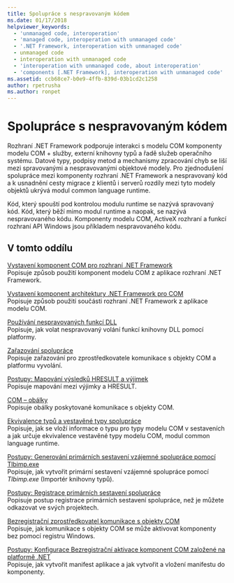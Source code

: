 ```yaml
---
title: Spolupráce s nespravovaným kódem
ms.date: 01/17/2018
helpviewer_keywords:
  - 'unmanaged code, interoperation'
  - 'managed code, interoperation with unmanaged code'
  - '.NET Framework, interoperation with unmanaged code'
  - unmanaged code
  - interoperation with unmanaged code
  - 'interoperation with unmanaged code, about interoperation'
  - 'components [.NET Framework], interoperation with unmanaged code'
ms.assetid: ccb68ce7-b0e9-4ffb-839d-03b1cd2c1258
author: rpetrusha
ms.author: ronpet
---
```

# <a name="interoperating-with-unmanaged-code"></a>Spolupráce s nespravovaným kódem

Rozhraní .NET Framework podporuje interakci s modelu COM komponenty modelu COM + služby, externí knihovny typů a řadě služeb operačního systému. Datové typy, podpisy metod a mechanismy zpracování chyb se liší mezi spravovanými a nespravovanými objektové modely. Pro zjednodušení spolupráce mezi komponenty rozhraní .NET Framework a nespravovaný kód a k usnadnění cesty migrace z klientů i serverů rozdíly mezi tyto modely objektů ukrývá modul common language runtime.

Kód, který spouští pod kontrolou modulu runtime se nazývá spravovaný kód. Kód, který běží mimo modul runtime a naopak, se nazývá nespravovaného kódu. Komponenty modelu COM, ActiveX rozhraní a funkcí rozhraní API Windows jsou příkladem nespravovaného kódu.

## <a name="in-this-section"></a>V tomto oddílu

[Vystavení komponent COM pro rozhraní .NET Framework](exposing-com-components.md)  
Popisuje způsob použití komponent modelu COM z aplikace rozhraní .NET Framework.

[Vystavení komponent architektury .NET Framework pro COM](exposing-dotnet-components-to-com.md)  
Popisuje způsob použití součásti rozhraní .NET Framework z aplikace modelu COM.

[Používání nespravovaných funkcí DLL](consuming-unmanaged-dll-functions.md)  
Popisuje, jak volat nespravovaný volání funkcí knihovny DLL pomocí platformy.

[Zařazování spolupráce](interop-marshaling.md)  
Popisuje zařazování pro zprostředkovatele komunikace s objekty COM a platformu vyvolání.

[Postupy: Mapování výsledků HRESULT a výjimek](how-to-map-hresults-and-exceptions.md)  
Popisuje mapování mezi výjimky a HRESULT.

[COM – obálky](com-wrappers.md)  
Popisuje obálky poskytované komunikace s objekty COM.

[Ekvivalence typů a vestavěné typy spolupráce](type-equivalence-and-embedded-interop-types.md)  
Popisuje, jak se vloží informace o typu pro typy modelu COM v sestaveních a jak určuje ekvivalence vestavěné typy modelu COM, modul common language runtime.

[Postupy: Generování primárních sestavení vzájemné spolupráce pomocí Tlbimp.exe](how-to-generate-primary-interop-assemblies-using-tlbimp-exe.md)  
Popisuje, jak vytvořit primární sestavení vzájemné spolupráce pomocí *Tlbimp.exe* (Importér knihovny typů).

[Postupy: Registrace primárních sestavení spolupráce](how-to-register-primary-interop-assemblies.md)  
Popisuje postup registrace primárních sestavení spolupráce, než je můžete odkazovat ve svých projektech.

[Bezregistrační zprostředkovatel komunikace s objekty COM](registration-free-com-interop.md)  
Popisuje, jak komunikace s objekty COM se může aktivovat komponenty bez pomocí registru Windows.

[Postupy: Konfigurace Bezregistrační aktivace komponent COM založené na platformě .NET](configure-net-framework-based-com-components-for-reg.md)  
Popisuje, jak vytvořit manifest aplikace a jak vytvořit a vložení manifestu do komponenty.
